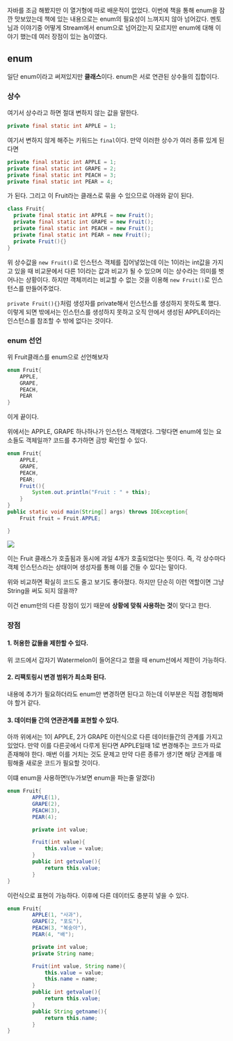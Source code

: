 자바를 조금 해봤지만 이 열거형에 따로 배운적이 없었다. 이번에 책을 통해 enum을 잠깐 맛보았는데 책에 있는 내용으로는 enum의 필요성이 느껴지지 않아 넘어갔다. 멘토님과 이야기중 어떻게 Stream에서 enum으로 넘어갔는지 모르지만 enum에 대해 이야기 했는데 여러 장점이 있는 놈이였다.

enum
----

일단 enum이라고 써져있지만 **클래스**이다. enum은 서로 연관된 상수들의 집합이다.

### 상수

여기서 상수라고 하면 절대 변하지 않는 값을 말한다.

```java
private final static int APPLE = 1;
```

여기서 변하지 않게 해주는 키워드는 `final`이다. 만약 이러한 상수가 여러 종류 있게 된다면

```java
private final static int APPLE = 1;
private final static int GRAPE = 2;
private final static int PEACH = 3;
private final static int PEAR = 4;
```

가 된다. 그리고 이 Fruit라는 클래스로 묶을 수 있으므로 아래와 같이 된다.

```java
class Fruit{
  private final static int APPLE = new Fruit();
  private final static int GRAPE = new Fruit();
  private final static int PEACH = new Fruit();
  private final static int PEAR = new Fruit();
  private Fruit(){}
}
```

위 상수값을 `new Fruit()`로 인스턴스 객체를 집어넣었는데 이는 1이라는 int값을 가지고 있을 때 비교문에서 다른 1이라는 값과 비교가 될 수 있으며 이는 상수라는 의미를 벗어나는 상황이다. 하지만 객체끼리는 비교할 수 없는 것을 이용해 `new Fruit()`로 인스턴스를 만들어주었다.

`private Fruit(){}`처럼 생성자를 private해서 인스턴스를 생성하지 못하도록 했다. 이렇게 되면 밖에서는 인스턴스를 생성하지 못하고 오직 안에서 생성된 APPLE이라는 인스턴스를 참조할 수 밖에 없다는 것이다.

### enum 선언

위 Fruit클래스를 enum으로 선언해보자

```java
enum Fruit{
    APPLE,
    GRAPE,
    PEACH,
    PEAR
}
```

이게 끝이다.

위에서는 APPLE, GRAPE 하나하나가 인스턴스 객체였다. 그렇다면 enum에 있는 요소들도 객체일까? 코드를 추가하면 금방 확인할 수 있다.

```java
enum Fruit{
    APPLE,
    GRAPE,
    PEACH,
    PEAR;
    Fruit(){
        System.out.println("Fruit : " + this);
    }
}
public static void main(String[] args) throws IOException{
    Fruit fruit = Fruit.APPLE;

}
```

![](https://velog.velcdn.com/images/faulty337/post/2bd3f732-c19b-413c-af2a-42a18cb5c4b5/image.png)

이는 Fruit 클래스가 호출됨과 동시에 과일 4개가 호출되었다는 뜻이다. 즉, 각 상수마다 객체 인스턴스라는 상태이며 생성자를 통해 이를 건들 수 있다는 말이다.

위와 비교하면 확실히 코드도 줄고 보기도 좋아졌다. 하지만 단순히 이런 역할이면 그냥 String을 써도 되지 않을까?

이건 enum만의 다른 장점이 있기 때문에 **상황에 맞춰 사용하는 것**이 맞다고 한다.

### 장점

#### 1. 허용한 값들을 제한할 수 있다.

위 코드에서 갑자기 Watermelon이 들어온다고 했을 때 enum선에서 제한이 가능하다.

#### 2. 리팩토링시 변경 범위가 최소화 된다.

내용에 추가가 필요하더라도 enum만 변경하면 된다고 하는데 이부분은 직접 경험해봐야 할거 같다.

#### 3. 데이터들 간의 연관관계를 표현할 수 있다.

아까 위에서는 1이 APPLE, 2가 GRAPE 이런식으로 다른 데이터들간의 관계를 가지고 있었다. 만약 이를 다른곳에서 다루게 된다면 APPLE일때 1로 변경해주는 코드가 따로 존재해야 한다. 매번 이를 거치는 것도 문제고 만약 다른 종류가 생기면 해당 관계를 매핑해줄 새로운 코드가 필요할 것이다.

이떄 enum을 사용하면!(누가보면 enum을 파는줄 알겠다)

```java
enum Fruit{
        APPLE(1),
        GRAPE(2),
        PEACH(3),
        PEAR(4);

        private int value;

        Fruit(int value){
            this.value = value;
        }
        public int getvalue(){
            return this.value;
        }
}
```

이런식으로 표현이 가능하다. 이후에 다른 데이터도 충분히 넣을 수 있다.

```java
enum Fruit{
        APPLE(1, "사과"),
        GRAPE(2, "포도"),
        PEACH(3, "복숭아"),
        PEAR(4, "배");

        private int value;
        private String name;

        Fruit(int value, String name){
            this.value = value;
            this.name = name;
        }
        public int getvalue(){
            return this.value;
        }
        public String getname(){
            return this.name;
        }
}
```

